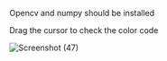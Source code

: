 Opencv and numpy should be installed

Drag the cursor to check the color code

![Screenshot (47)](https://user-images.githubusercontent.com/88222854/149611603-61af2e4c-6afd-4c0e-91c5-3f2bebec95bc.png)
